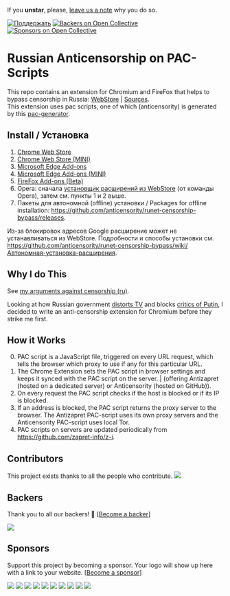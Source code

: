 If you __unstar__, please, [leave us a note](https://github.com/anticensority/runet-censorship-bypass/issues) why you do so. 

[d1]: https://img.shields.io/badge/Поддержать-❤-green.svg
[d2]: https://github.com/anticensority/runet-censorship-bypass/wiki/Поддержать

[![Поддержать][d1]][d2]
[![Backers on Open Collective](https://opencollective.com/anticensority/backers/badge.svg)](#backers)
 [![Sponsors on Open Collective](https://opencollective.com/anticensority/sponsors/badge.svg)](#sponsors) 

# Russian Anticensorship on PAC-Scripts

This repo contains an extension for Chromium and FireFox that helps to bypass censorship in Russia: [WebStore](https://chrome.google.com/webstore/detail/npgcnondjocldhldegnakemclmfkngch)
| [Sources](./extensions/chromium/runet-censorship-bypass).  
This extension uses pac scripts, one of which (anticensority) is generated by this [pac-generator].

[pac-generator]: https://github.com/anticensority/pac-script-generator

## Install / Установка

1. [Chrome Web Store](https://chrome.google.com/webstore/detail/обход-блокировок-рунета/npgcnondjocldhldegnakemclmfkngch)
2. [Chrome Web Store (MINI)](https://chrome.google.com/webstore/detail/обход-блокировок-рунета-м/gnknjnebjldmkpmlhjipalimhjofpgho)
3. [Microsoft Edge Add-ons](https://microsoftedge.microsoft.com/addons/detail/обход-блокировок-рунета/ajgpnodjpffiagcfmifildjpoaeiobfh)
4. [Microsoft Edge Add-ons (MINI)](https://microsoftedge.microsoft.com/addons/detail/обход-блокировок-рунета-м/cjppllmpmkpjfchbaoebeneghcbmlibj)
5. [FireFox Add-ons (Beta)](https://addons.mozilla.org/ru/firefox/addon/обход-блокировок-рунета/)
6. Opera: сначала [установщик расширений из WebStore](https://addons.opera.com/ru/extensions/details/install-chrome-extensions/) (от команды Opera), затем см. пункты 1 и 2 выше. 
7. Пакеты для автономной (offline) установки / Packages for offline installation: https://github.com/anticensority/runet-censorship-bypass/releases.

Из-за блокировок адресов Google расширение может не устанавливаться из WebStore. Подробности и способы установки см. https://github.com/anticensority/runet-censorship-bypass/wiki/Автономная-установка-расширения.

## Why I do This

See [my arguments against censorship (ru)](https://github.com/anticensority/runet-censorship-bypass/wiki/Почему-мы-это-делаем%3F-Аргументы-против-цензуры).

Looking at how Russian government [distorts TV](https://therussianreader.wordpress.com/2015/11/22/russian-truckers-strike-dagestan/) and blocks [critics of Putin](https://www.reuters.com/article/us-russia-internet-idUSBREA2C21L20140313),
I decided to write an anti-censorship extension for Chromium before they strike me first.

## How it Works

0. PAC script is a JavaScript file, triggered on every URL request, which tells the browser which proxy to use if any for this particular URL.
1. The Chrome Extension sets the PAC script in browser settings and keeps it synced with the PAC script on the server. | (offering Antizapret (hosted on a dedicated server) or Anticensority (hosted on GitHub)).
2. On every request the PAC script checks if the host is blocked or if its IP is blocked.
3. If an address is blocked, the PAC script returns the proxy server to the browser. The Antizapret PAC-script uses its own proxy servers and the Anticensority PAC-script uses local Tor.
4. PAC scripts on servers are updated periodically from https://github.com/zapret-info/z-i.

## Contributors

This project exists thanks to all the people who contribute.
<a href="https://github.com/anticensority/runet-censorship-bypass/graphs/contributors"><img src="https://opencollective.com/anticensority/contributors.svg?width=890&button=false?force" /></a>


## Backers

Thank you to all our backers! 🙏 [[Become a backer](https://opencollective.com/anticensority#backer)]

<a href="https://opencollective.com/anticensority#backers" target="_blank"><img src="https://opencollective.com/anticensority/backers.svg?width=890"></a>


## Sponsors

Support this project by becoming a sponsor. Your logo will show up here with a link to your website. [[Become a sponsor](https://opencollective.com/anticensority#sponsor)]

<a href="https://opencollective.com/anticensority/sponsor/0/website" target="_blank"><img src="https://opencollective.com/anticensority/sponsor/0/avatar.svg"></a>
<a href="https://opencollective.com/anticensority/sponsor/1/website" target="_blank"><img src="https://opencollective.com/anticensority/sponsor/1/avatar.svg"></a>
<a href="https://opencollective.com/anticensority/sponsor/2/website" target="_blank"><img src="https://opencollective.com/anticensority/sponsor/2/avatar.svg"></a>
<a href="https://opencollective.com/anticensority/sponsor/3/website" target="_blank"><img src="https://opencollective.com/anticensority/sponsor/3/avatar.svg"></a>
<a href="https://opencollective.com/anticensority/sponsor/4/website" target="_blank"><img src="https://opencollective.com/anticensority/sponsor/4/avatar.svg"></a>
<a href="https://opencollective.com/anticensority/sponsor/5/website" target="_blank"><img src="https://opencollective.com/anticensority/sponsor/5/avatar.svg"></a>
<a href="https://opencollective.com/anticensority/sponsor/6/website" target="_blank"><img src="https://opencollective.com/anticensority/sponsor/6/avatar.svg"></a>
<a href="https://opencollective.com/anticensority/sponsor/7/website" target="_blank"><img src="https://opencollective.com/anticensority/sponsor/7/avatar.svg"></a>
<a href="https://opencollective.com/anticensority/sponsor/8/website" target="_blank"><img src="https://opencollective.com/anticensority/sponsor/8/avatar.svg"></a>
<a href="https://opencollective.com/anticensority/sponsor/9/website" target="_blank"><img src="https://opencollective.com/anticensority/sponsor/9/avatar.svg"></a>
